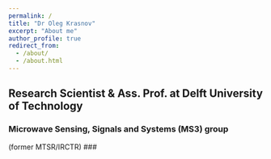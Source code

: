 ```yaml
---
permalink: /
title: "Dr Oleg Krasnov"
excerpt: "About me"
author_profile: true
redirect_from: 
  - /about/
  - /about.html
---
```


## Research Scientist & Ass. Prof. at Delft University of Technology ##
### Microwave Sensing, Signals and Systems (MS3) group  
(former MTSR/IRCTR) ###
